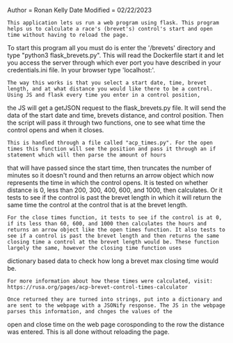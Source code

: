 Author = Ronan Kelly
Date Modified = 02/22/2023


	This application lets us run a web program using flask. This program helps us to calculate a race's (brevet's) control's start and open time without having to reload the page.
To start this program all you must do is enter the '/brevets' directory and type "python3 flask_brevets.py". This will read the Dockerfile start it and let you access the server through which ever port
you have described in your credentials.ini file. In your browser type 'localhost:<port>'.

	The way this works is that you select a start date, time, brevet length, and at what distance you would like there to be a control. Using JS and flask every time you enter in a control position,
the JS will get a getJSON request to the flask_brevets.py file. It will send the data of the start date and time, brevets distance, and control position. Then the script will pass it through
two functions, one to see what time the control opens and when it closes.

	This is handled through a file called "acp_times.py". For the open times this function will see the position and pass it through an if statement which will then parse the amount of hours
that will have passed since the start time, then truncates the number of minutes so it doesn't round and then returns an arrow object which now represents the time in which the control opens.
It is tested on whether distance is 0, less than 200, 300, 400, 600, and 1000, then calculates. Or it tests to see if the control is past the brevet length in which it will return the same time the
control at the control that is at the brevet length.


	For the close times function, it tests to see if the control is at 0, if its less than 60, 600, and 1000 then calculates the hours and returns an arrow object like the open times function. It also tests to see if a control is past the brevet length and then returns the same closing time a control at the brevet length would be. These function largely the same, however the closing time function uses
dictionary based data to check how long a brevet max closing time would be.

	For more information about how these times were calculated, visit: https://rusa.org/pages/acp-brevet-control-times-calculator

	Once returned they are turned into strings, put into a dictionary and are sent to the webpage with a JSONify response. The JS in the webpage parses this information, and chnges the values of the
open and close time on the web page corosponding to the row the distance was entered. This is all done without reloading the page.
